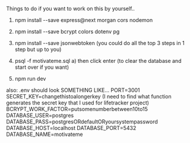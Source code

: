 Things to do if you want to work on this by yourself..

1) npm install --save express@next morgan cors nodemon
2) npm install --save bcrypt colors dotenv pg
3) npm install --save jsonwebtoken
(you could do all the top 3 steps in 1 step but up to you)

4) psql -f motivateme.sql
    a) then click enter (to clear the database and start over if you want)

5) npm run dev

also:
.env should look SOMETHING LIKE...
PORT=3001
SECRET_KEY=changethistoalongerkey (I need to find what function generates the secret key that I used for lifetracker project)
BCRYPT_WORK_FACTOR=putsomenumberbetween10to15
DATABASE_USER=postgres
DATABASE_PASS=postgresORdefaultORyoursystempassword
DATABASE_HOST=localhost
DATABASE_PORT=5432
DATABASE_NAME=motivateme